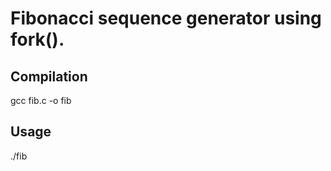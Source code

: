 # Fibonacci sequence generator using fork().

## Compilation
gcc fib.c -o fib

## Usage
./fib <non-negative-integer>
